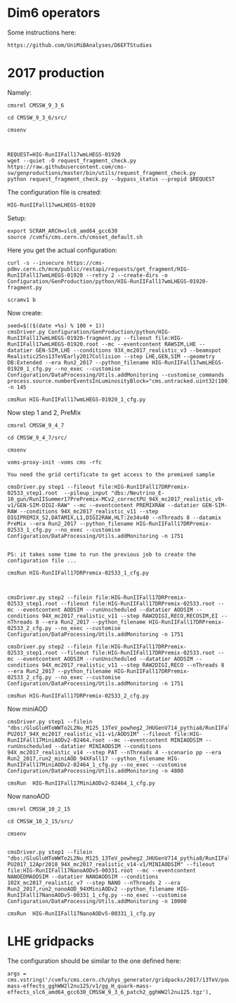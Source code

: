 Dim6 operators
====

Some instructions here: 

    https://github.com/UniMiBAnalyses/D6EFTStudies
    
2017 production
====

Namely:

    cmsrel CMSSW_9_3_6
    
    cd CMSSW_9_3_6/src/
    
    cmsenv
    
    
    
    REQUEST=HIG-RunIIFall17wmLHEGS-01920
    wget --quiet -O request_fragment_check.py https://raw.githubusercontent.com/cms-sw/genproductions/master/bin/utils/request_fragment_check.py
    python request_fragment_check.py --bypass_status --prepid $REQUEST

    
The configuration file is created:

    HIG-RunIIFall17wmLHEGS-01920
    
    
Setup:

    export SCRAM_ARCH=slc6_amd64_gcc630
    source /cvmfs/cms.cern.ch/cmsset_default.sh


Here you get the actual configuration:

    curl -s --insecure https://cms-pdmv.cern.ch/mcm/public/restapi/requests/get_fragment/HIG-RunIIFall17wmLHEGS-01920 --retry 2 --create-dirs -o Configuration/GenProduction/python/HIG-RunIIFall17wmLHEGS-01920-fragment.py 

    scramv1 b
    
    
Now create:
    
    seed=$(($(date +%s) % 100 + 1))
    cmsDriver.py Configuration/GenProduction/python/HIG-RunIIFall17wmLHEGS-01920-fragment.py --fileout file:HIG-RunIIFall17wmLHEGS-01920.root --mc --eventcontent RAWSIM,LHE --datatier GEN-SIM,LHE --conditions 93X_mc2017_realistic_v3 --beamspot Realistic25ns13TeVEarly2017Collision --step LHE,GEN,SIM --geometry DB:Extended --era Run2_2017 --python_filename HIG-RunIIFall17wmLHEGS-01920_1_cfg.py --no_exec --customise Configuration/DataProcessing/Utils.addMonitoring --customise_commands process.source.numberEventsInLuminosityBlock="cms.untracked.uint32(100)"\\nprocess.RandomNumberGeneratorService.externalLHEProducer.initialSeed="int(${seed})" -n 145  

    cmsRun HIG-RunIIFall17wmLHEGS-01920_1_cfg.py
    
Now step 1 and 2, PreMix

    cmsrel CMSSW_9_4_7
    
    cd CMSSW_9_4_7/src/
    
    cmsenv

    voms-proxy-init -voms cms -rfc
    
    You need the grid certificate to get access to the premixed sample
    
    cmsDriver.py step1 --fileout file:HIG-RunIIFall17DRPremix-02533_step1.root  --pileup_input "dbs:/Neutrino_E-10_gun/RunIISummer17PrePremix-MCv2_correctPU_94X_mc2017_realistic_v9-v1/GEN-SIM-DIGI-RAW" --mc --eventcontent PREMIXRAW --datatier GEN-SIM-RAW --conditions 94X_mc2017_realistic_v11 --step DIGIPREMIX_S2,DATAMIX,L1,DIGI2RAW,HLT:2e34v40 --nThreads 8 --datamix PreMix --era Run2_2017 --python_filename HIG-RunIIFall17DRPremix-02533_1_cfg.py --no_exec --customise Configuration/DataProcessing/Utils.addMonitoring -n 1751 

    
    PS: it takes some time to run the previous job to create the configuration file ...
    
    cmsRun HIG-RunIIFall17DRPremix-02533_1_cfg.py 



    cmsDriver.py step2 --filein file:HIG-RunIIFall17DRPremix-02533_step1.root --fileout file:HIG-RunIIFall17DRPremix-02533.root --mc --eventcontent AODSIM --runUnscheduled --datatier AODSIM --conditions 94X_mc2017_realistic_v11 --step RAW2DIGI,RECO,RECOSIM,EI --nThreads 8 --era Run2_2017 --python_filename HIG-RunIIFall17DRPremix-02533_2_cfg.py --no_exec --customise Configuration/DataProcessing/Utils.addMonitoring -n 1751 
    
    cmsDriver.py step2 --filein file:HIG-RunIIFall17DRPremix-02533_step1.root --fileout file:HIG-RunIIFall17DRPremix-02533.root --mc --eventcontent AODSIM --runUnscheduled --datatier AODSIM --conditions 94X_mc2017_realistic_v11 --step RAW2DIGI,RECO --nThreads 8 --era Run2_2017 --python_filename HIG-RunIIFall17DRPremix-02533_2_cfg.py --no_exec --customise Configuration/DataProcessing/Utils.addMonitoring -n 1751 
    
    cmsRun HIG-RunIIFall17DRPremix-02533_2_cfg.py 
    
    
Now miniAOD

    cmsDriver.py step1 --filein "dbs:/GluGluHToWWTo2L2Nu_M125_13TeV_powheg2_JHUGenV714_pythia8/RunIIFall17DRPremix-PU2017_94X_mc2017_realistic_v11-v1/AODSIM" --fileout file:HIG-RunIIFall17MiniAODv2-02464.root --mc --eventcontent MINIAODSIM --runUnscheduled --datatier MINIAODSIM --conditions 94X_mc2017_realistic_v14 --step PAT --nThreads 4 --scenario pp --era Run2_2017,run2_miniAOD_94XFall17 --python_filename HIG-RunIIFall17MiniAODv2-02464_1_cfg.py --no_exec --customise Configuration/DataProcessing/Utils.addMonitoring -n 4800 
    
    cmsRun  HIG-RunIIFall17MiniAODv2-02464_1_cfg.py 
    
    
Now nanoAOD

    cmsrel CMSSW_10_2_15
    
    cd CMSSW_10_2_15/src/
    
    cmsenv


    cmsDriver.py step1 --filein "dbs:/GluGluHToWWTo2L2Nu_M125_13TeV_powheg2_JHUGenV714_pythia8/RunIIFall17MiniAODv2-PU2017_12Apr2018_94X_mc2017_realistic_v14-v1/MINIAODSIM" --fileout file:HIG-RunIIFall17NanoAODv5-00331.root --mc --eventcontent NANOEDMAODSIM --datatier NANOAODSIM --conditions 102X_mc2017_realistic_v7 --step NANO --nThreads 2 --era Run2_2017,run2_nanoAOD_94XMiniAODv2 --python_filename HIG-RunIIFall17NanoAODv5-00331_1_cfg.py --no_exec --customise Configuration/DataProcessing/Utils.addMonitoring -n 10000

    cmsRun  HIG-RunIIFall17NanoAODv5-00331_1_cfg.py


    
    
    
    

LHE gridpacks
====

The configuration should be similar to the one defined here:

    args = cms.vstring('/cvmfs/cms.cern.ch/phys_generator/gridpacks/2017/13TeV/powheg/V2/gg_H_quark-mass-effects_gghWW2l2nu125/v1/gg_H_quark-mass-effects_slc6_amd64_gcc630_CMSSW_9_3_6_patch2_gghWW2l2nu125.tgz'),
    